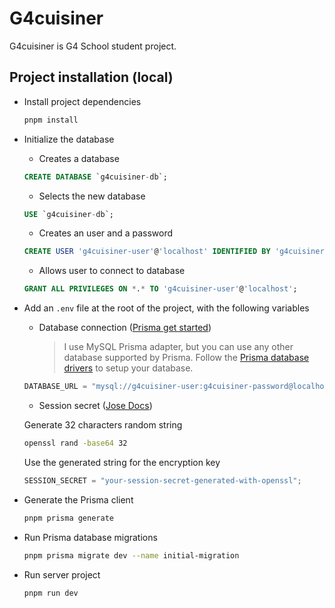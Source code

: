 # G4cuisiner

G4cuisiner is G4 School student project.

## Project installation (local)

- Install project dependencies

  ```bash
  pnpm install
  ```

- Initialize the database

  - Creates a database

  ```sql
  CREATE DATABASE `g4cuisiner-db`;
  ```

  - Selects the new database

  ```sql
  USE `g4cuisiner-db`;
  ```

  - Creates an user and a password

  ```sql
  CREATE USER 'g4cuisiner-user'@'localhost' IDENTIFIED BY 'g4cuisiner-password';
  ```

  - Allows user to connect to database

  ```sql
  GRANT ALL PRIVILEGES ON *.* TO 'g4cuisiner-user'@'localhost';
  ```

- Add an `.env` file at the root of the project, with the following variables

  - Database connection ([Prisma get started](https://www.prisma.io/docs/get-started/setup-prisma/start-from-scratch/relational-databases/mysql-mysql-ts))
    > I use MySQL Prisma adapter, but you can use any other database supported by Prisma. Follow the [Prisma database drivers](https://www.prisma.io/docs/orm/overview/databases/database-drivers) to setup your database.

  ```js
  DATABASE_URL = "mysql://g4cuisiner-user:g4cuisiner-password@localhost:3306/g4cuisiner-db";
  ```

  - Session secret ([Jose Docs](https://github.com/panva/jose))

  Generate 32 characters random string

  ```bash
  openssl rand -base64 32
  ```

  Use the generated string for the encryption key

  ```js
  SESSION_SECRET = "your-session-secret-generated-with-openssl";
  ```

  <!-- - Resend API config ([Resend Docs](https://resend.com/docs/dashboard/api-keys/introduction))

  ```js
  RESEND_API_KEY = "your-resend-api-key-generated-with-resend-dashboard";
  ```

  - Other necessary variables
    `Copy/paste` theses parameters into your `.env` file

  ```js
  RESEND_DOMAIN = "https://domain.com";
  RESEND_EMAIL = "hello@domain.com";
  ``` -->

- Generate the Prisma client

  ```bash
  pnpm prisma generate
  ```

- Run Prisma database migrations

  ```bash
  pnpm prisma migrate dev --name initial-migration
  ```

- Run server project

   ```bash
   pnpm run dev
   ```
